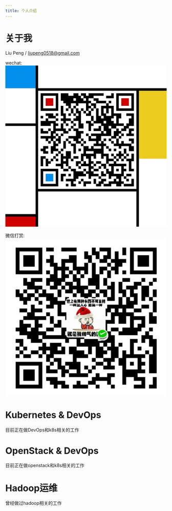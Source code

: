 ```yaml
---
title: 个人介绍
---
```

# 关于我
Liu Peng / liupeng0518@gmail.com

wechat:
![微信](https://raw.githubusercontent.com/liupeng0518/liupeng0518.github.io/hexo/source/about/.images/wechat.jpg)

微信打赏:
![pay](https://raw.githubusercontent.com/liupeng0518/liupeng0518.github.io/hexo/source/about/.images/pay.png)
# Kubernetes & DevOps
目前正在做DevOps和k8s相关的工作

# OpenStack & DevOps
目前正在做openstack和k8s相关的工作

# Hadoop运维
曾经做过hadoop相关的工作
